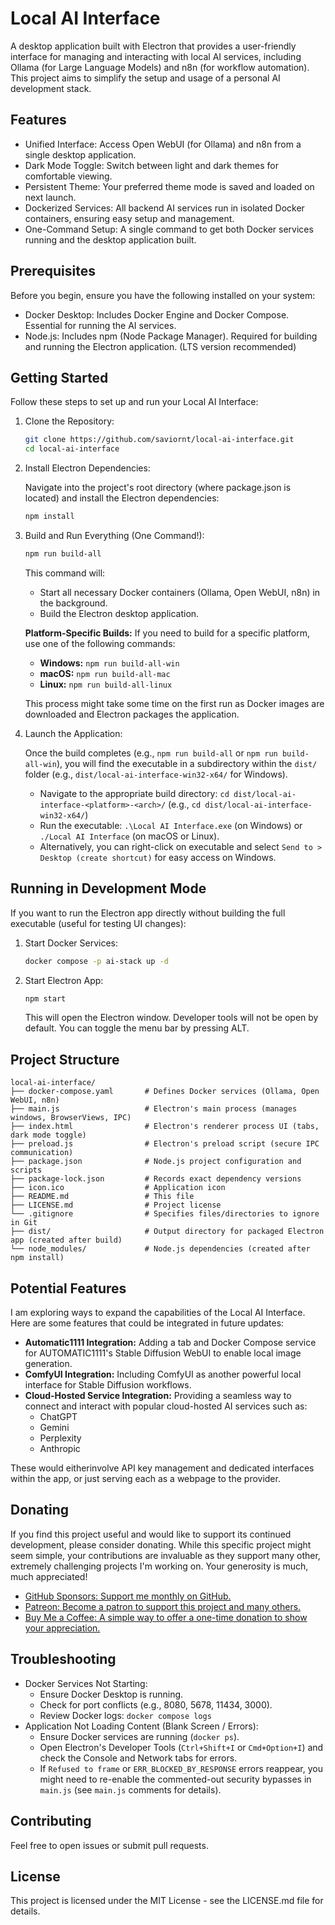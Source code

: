 # Local AI Interface

A desktop application built with Electron that provides a user-friendly interface for managing and interacting with local AI services, including Ollama (for Large Language Models) and n8n (for workflow automation). This project aims to simplify the setup and usage of a personal AI development stack.

## Features

- Unified Interface: Access Open WebUI (for Ollama) and n8n from a single desktop application.
- Dark Mode Toggle: Switch between light and dark themes for comfortable viewing.
- Persistent Theme: Your preferred theme mode is saved and loaded on next launch.
- Dockerized Services: All backend AI services run in isolated Docker containers, ensuring easy setup and management.
- One-Command Setup: A single command to get both Docker services running and the desktop application built.

## Prerequisites

Before you begin, ensure you have the following installed on your system:

- Docker Desktop: Includes Docker Engine and Docker Compose. Essential for running the AI services.
- Node.js: Includes npm (Node Package Manager). Required for building and running the Electron application. (LTS version recommended)

## Getting Started

Follow these steps to set up and run your Local AI Interface:

1. Clone the Repository:

    ```bash
    git clone https://github.com/saviornt/local-ai-interface.git
    cd local-ai-interface
    ```

2. Install Electron Dependencies:

    Navigate into the project's root directory (where package.json is located) and install the Electron dependencies:

    ```bash
    npm install
    ```

3. Build and Run Everything (One Command!):

    ```bash
    npm run build-all
    ```

    This command will:

    - Start all necessary Docker containers (Ollama, Open WebUI, n8n) in the background.
    - Build the Electron desktop application.

    **Platform-Specific Builds:**
    If you need to build for a specific platform, use one of the following commands:
    - **Windows:** `npm run build-all-win`
    - **macOS:** `npm run build-all-mac`
    - **Linux:** `npm run build-all-linux`

    This process might take some time on the first run as Docker images are downloaded and Electron packages the application.

4. Launch the Application:

    Once the build completes (e.g., `npm run build-all` or `npm run build-all-win`), you will find the executable in a subdirectory within the `dist/` folder (e.g., `dist/local-ai-interface-win32-x64/` for Windows).

    - Navigate to the appropriate build directory: `cd dist/local-ai-interface-<platform>-<arch>/` (e.g., `cd dist/local-ai-interface-win32-x64/`)
    - Run the executable: `.\Local AI Interface.exe` (on Windows) or `./Local AI Interface` (on macOS or Linux).
    - Alternatively, you can right-click on executable and select `Send to > Desktop (create shortcut)` for easy access on Windows.

## Running in Development Mode

If you want to run the Electron app directly without building the full executable (useful for testing UI changes):

1. Start Docker Services:

    ```bash
    docker compose -p ai-stack up -d
    ```

2. Start Electron App:

    ```bash
    npm start
    ```

    This will open the Electron window. Developer tools will not be open by default. You can toggle the menu bar by pressing ALT.

## Project Structure

```text
local-ai-interface/
├── docker-compose.yaml       # Defines Docker services (Ollama, Open WebUI, n8n)
├── main.js                   # Electron's main process (manages windows, BrowserViews, IPC)
├── index.html                # Electron's renderer process UI (tabs, dark mode toggle)
├── preload.js                # Electron's preload script (secure IPC communication)
├── package.json              # Node.js project configuration and scripts
├── package-lock.json         # Records exact dependency versions
├── icon.ico                  # Application icon
├── README.md                 # This file
├── LICENSE.md                # Project license
└── .gitignore                # Specifies files/directories to ignore in Git
├── dist/                     # Output directory for packaged Electron app (created after build)
└── node_modules/             # Node.js dependencies (created after npm install)
```

## Potential Features

I am exploring ways to expand the capabilities of the Local AI Interface. Here are some features that could be integrated in future updates:

- **Automatic1111 Integration:** Adding a tab and Docker Compose service for AUTOMATIC1111's Stable Diffusion WebUI to enable local image generation.
- **ComfyUI Integration:** Including ComfyUI as another powerful local interface for Stable Diffusion workflows.
- **Cloud-Hosted Service Integration:** Providing a seamless way to connect and interact with popular cloud-hosted AI services such as:
  - ChatGPT
  - Gemini
  - Perplexity
  - Anthropic

These would eitherinvolve API key management and dedicated interfaces within the app, or just serving each as a webpage to the provider.

## Donating

If you find this project useful and would like to support its continued development, please consider donating. While this specific project might seem simple, your contributions are invaluable as they support many other, extremely challenging projects I'm working on. Your generosity is much, much appreciated!

- [GitHub Sponsors: Support me monthly on GitHub.](https://github.com/sponsors/saviornt)
- [Patreon: Become a patron to support this project and many others.](https://www.patreon.com/saviornt)
- [Buy Me a Coffee: A simple way to offer a one-time donation to show your appreciation.](https://www.buymeacoffee.com/saviornt)

## Troubleshooting

- Docker Services Not Starting:
  - Ensure Docker Desktop is running.
  - Check for port conflicts (e.g., 8080, 5678, 11434, 3000).
  - Review Docker logs: `docker compose logs`
- Application Not Loading Content (Blank Screen / Errors):
  - Ensure Docker services are running (`docker ps`).
  - Open Electron's Developer Tools (`Ctrl+Shift+I` or `Cmd+Option+I`) and check the Console and Network tabs for errors.
  - If `Refused to frame` or `ERR_BLOCKED_BY_RESPONSE` errors reappear, you might need to re-enable the commented-out security bypasses in `main.js` (see `main.js` comments for details).

## Contributing

Feel free to open issues or submit pull requests.

## License

This project is licensed under the MIT License - see the LICENSE.md file for details.
